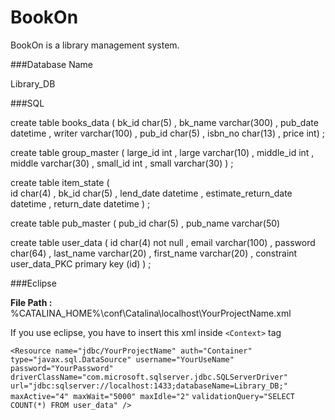BookOn
======

BookOn is a library management system.

###Database Name

Library_DB

###SQL

create table books_data (
    bk_id char(5)
  , bk_name varchar(300)
  , pub_date datetime
  , writer varchar(100)
  , pub_id char(5)
  , isbn_no char(13)
  , price int) ;

create table group_master (
    large_id int
  , large varchar(10)
  , middle_id int
  , middle varchar(30)
  , small_id int
  , small varchar(30)
) ;

create table item_state (  
  id char(4)
  , bk_id char(5)
  , lend_date datetime
  , estimate_return_date datetime
  , return_date datetime
) ;

create table pub_master (
  pub_id char(5)
  , pub_name varchar(50)

create table user_data (
  id char(4) not null
  , email varchar(100)
  , password char(64)
  , last_name varchar(20)
  , first_name varchar(20)
  , constraint user_data_PKC primary key (id)
) ;

###Eclipse

**File Path :** %CATALINA_HOME%\conf\Catalina\localhost\YourProjectName.xml

If you use eclipse, you have to insert this xml inside `<Context>` tag

`<Resource name="jdbc/YourProjectName" auth="Container"`
     `type="javax.sql.DataSource" username="YourUseName" password="YourPassword"`
     `driverClassName="com.microsoft.sqlserver.jdbc.SQLServerDriver"`
     `url="jdbc:sqlserver://localhost:1433;databaseName=Library_DB;" maxActive="4" maxWait="5000" maxIdle="2"`
     `validationQuery="SELECT COUNT(*) FROM user_data" />`
